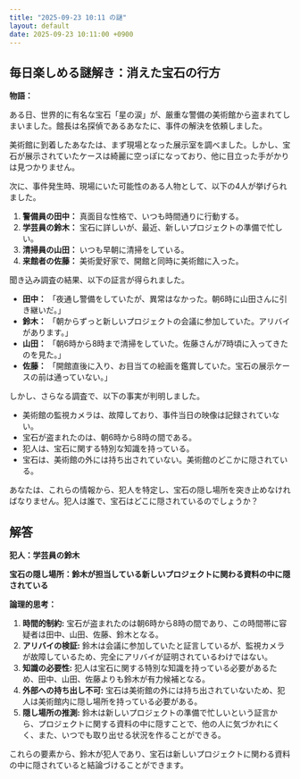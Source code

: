 ```yaml
---
title: "2025-09-23 10:11 の謎"
layout: default
date: 2025-09-23 10:11:00 +0900
---
```

## 毎日楽しめる謎解き：消えた宝石の行方

**物語：**

ある日、世界的に有名な宝石「星の涙」が、厳重な警備の美術館から盗まれてしまいました。館長は名探偵であるあなたに、事件の解決を依頼しました。

美術館に到着したあなたは、まず現場となった展示室を調べました。しかし、宝石が展示されていたケースは綺麗に空っぽになっており、他に目立った手がかりは見つかりません。

次に、事件発生時、現場にいた可能性のある人物として、以下の4人が挙げられました。

1.  **警備員の田中：** 真面目な性格で、いつも時間通りに行動する。
2.  **学芸員の鈴木：** 宝石に詳しいが、最近、新しいプロジェクトの準備で忙しい。
3.  **清掃員の山田：** いつも早朝に清掃をしている。
4.  **来館者の佐藤：** 美術愛好家で、開館と同時に美術館に入った。

聞き込み調査の結果、以下の証言が得られました。

*   **田中：** 「夜通し警備をしていたが、異常はなかった。朝6時に山田さんに引き継いだ。」
*   **鈴木：** 「朝からずっと新しいプロジェクトの会議に参加していた。アリバイがあります。」
*   **山田：** 「朝6時から8時まで清掃をしていた。佐藤さんが7時頃に入ってきたのを見た。」
*   **佐藤：** 「開館直後に入り、お目当ての絵画を鑑賞していた。宝石の展示ケースの前は通っていない。」

しかし、さらなる調査で、以下の事実が判明しました。

*   美術館の監視カメラは、故障しており、事件当日の映像は記録されていない。
*   宝石が盗まれたのは、朝6時から8時の間である。
*   犯人は、宝石に関する特別な知識を持っている。
*   宝石は、美術館の外には持ち出されていない。美術館のどこかに隠されている。

あなたは、これらの情報から、犯人を特定し、宝石の隠し場所を突き止めなければなりません。犯人は誰で、宝石はどこに隠されているのでしょうか？

## 解答

**犯人：学芸員の鈴木**

**宝石の隠し場所：鈴木が担当している新しいプロジェクトに関わる資料の中に隠されている**

**論理的思考：**

1.  **時間的制約:** 宝石が盗まれたのは朝6時から8時の間であり、この時間帯に容疑者は田中、山田、佐藤、鈴木となる。
2.  **アリバイの検証:** 鈴木は会議に参加していたと証言しているが、監視カメラが故障しているため、完全にアリバイが証明されているわけではない。
3.  **知識の必要性:** 犯人は宝石に関する特別な知識を持っている必要があるため、田中、山田、佐藤よりも鈴木が有力候補となる。
4.  **外部への持ち出し不可:** 宝石は美術館の外には持ち出されていないため、犯人は美術館内に隠し場所を持っている必要がある。
5.  **隠し場所の推測:** 鈴木は新しいプロジェクトの準備で忙しいという証言から、プロジェクトに関する資料の中に隠すことで、他の人に気づかれにくく、また、いつでも取り出せる状況を作ることができる。

これらの要素から、鈴木が犯人であり、宝石は新しいプロジェクトに関わる資料の中に隠されていると結論づけることができます。
